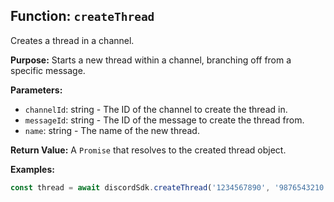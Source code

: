 ## Function: `createThread`

Creates a thread in a channel.

**Purpose:**
Starts a new thread within a channel, branching off from a specific message.

**Parameters:**
- `channelId`: string - The ID of the channel to create the thread in.
- `messageId`: string - The ID of the message to create the thread from.
- `name`: string - The name of the new thread.

**Return Value:**
A `Promise` that resolves to the created thread object.

**Examples:**
```typescript
const thread = await discordSdk.createThread('1234567890', '9876543210', 'Discussion Thread');
```